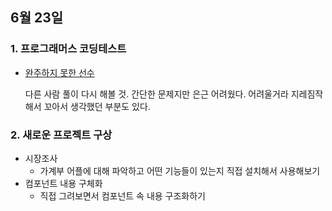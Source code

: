 ## 6월 23일
### 1. 프로그래머스 코딩테스트
- [완주하지 못한 선수](https://github.com/leemyungju9347/Algorithm/blob/master/Level_01/%EC%99%84%EC%A3%BC%ED%95%98%EC%A7%80%20%EB%AA%BB%ED%95%9C%20%EC%84%A0%EC%88%98.html)
	
	다른 사람 풀이 다시 해볼 것. 간단한 문제지만 은근 어려웠다. 어려울거라 지레짐작해서 꼬아서 생각했던 부분도 있다.
  
 ### 2. 새로운 프로젝트 구상
 - 시장조사
	 - 가계부 어플에 대해 파악하고 어떤 기능들이 있는지 직접 설치해서 사용해보기
- 컴포넌트 내용 구체화
	-  직접 그려보면서 컴포넌트 속 내용 구조화하기
  
  

